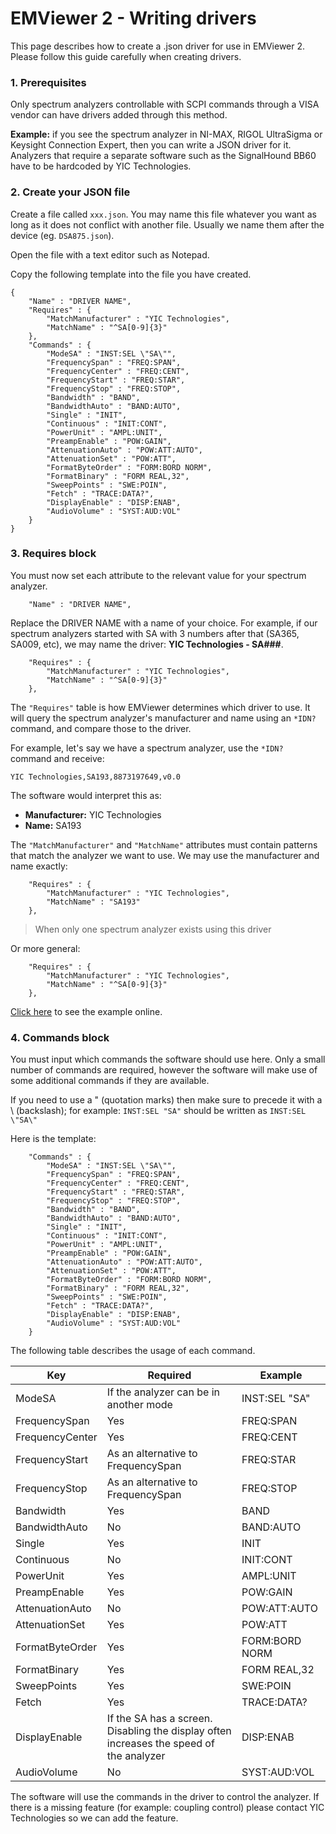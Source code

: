 # EMViewer 2 - Writing drivers

This page describes how to create a .json driver for use in EMViewer 2. Please follow this guide carefully when creating drivers.

### 1. Prerequisites

Only spectrum analyzers controllable with SCPI commands through a VISA vendor can have drivers added through this method.

**Example:** if you see the spectrum analyzer in NI-MAX, RIGOL UltraSigma or Keysight Connection Expert, then you can write a JSON driver for it. Analyzers that require a separate software such as the SignalHound BB60 have to be hardcoded by YIC Technologies.

### 2. Create your JSON file

Create a file called `xxx.json`. You may name this file whatever you want as long as it does not conflict with another file. Usually we name them after the device (eg. `DSA875.json`).

Open the file with a text editor such as Notepad.

Copy the following template into the file you have created.

```
{
	"Name" : "DRIVER NAME",
	"Requires" : {
		"MatchManufacturer" : "YIC Technologies",
		"MatchName" : "^SA[0-9]{3}"
	},
	"Commands" : {
		"ModeSA" : "INST:SEL \"SA\"",
		"FrequencySpan" : "FREQ:SPAN",
		"FrequencyCenter" : "FREQ:CENT",
		"FrequencyStart" : "FREQ:STAR",
		"FrequencyStop" : "FREQ:STOP",
		"Bandwidth" : "BAND",
		"BandwidthAuto" : "BAND:AUTO",
		"Single" : "INIT",
		"Continuous" : "INIT:CONT",
		"PowerUnit" : "AMPL:UNIT",
		"PreampEnable" : "POW:GAIN",
		"AttenuationAuto" : "POW:ATT:AUTO",
		"AttenuationSet" : "POW:ATT",
		"FormatByteOrder" : "FORM:BORD NORM",
		"FormatBinary" : "FORM REAL,32",
		"SweepPoints" : "SWE:POIN",
		"Fetch" : "TRACE:DATA?",
		"DisplayEnable" : "DISP:ENAB",
		"AudioVolume" : "SYST:AUD:VOL"
	}
}
```

### 3. Requires block

You must now set each attribute to the relevant value for your spectrum analyzer.

```
	"Name" : "DRIVER NAME",
```

Replace the DRIVER NAME with a name of your choice. For example, if our spectrum analyzers started with SA with 3 numbers after that (SA365, SA009, etc), we may name the driver: **YIC Technologies - SA###**.

```
    "Requires" : {
		"MatchManufacturer" : "YIC Technologies",
		"MatchName" : "^SA[0-9]{3}"
	},
```

The `"Requires"` table is how EMViewer determines which driver to use. It will query the spectrum analyzer's manufacturer and name using an `*IDN?` command, and compare those to the driver.

For example, let's say we have a spectrum analyzer, use the `*IDN?` command and receive:

```
YIC Technologies,SA193,8873197649,v0.0
```

The software would interpret this as:
* **Manufacturer:** YIC Technologies
* **Name:** SA193

The `"MatchManufacturer"` and `"MatchName"` attributes must contain patterns that match the analyzer we want to use. We may use the manufacturer and name exactly:

```
    "Requires" : {
		"MatchManufacturer" : "YIC Technologies",
		"MatchName" : "SA193"
	},
```
> When only one spectrum analyzer exists using this driver

Or more general:

```
    "Requires" : {
		"MatchManufacturer" : "YIC Technologies",
		"MatchName" : "^SA[0-9]{3}"
	},
```

[Click here](https://regex101.com/r/7VRd2J/1) to see the example online.

### 4. Commands block

You must input which commands the software should use here. Only a small number of commands are required, however the software will make use of some additional commands if they are available.

If you need to use a \" (quotation marks) then make sure to precede it with a \\ (backslash); for example: `INST:SEL "SA"` should be written as `INST:SEL \"SA\"`

Here is the template:

```
	"Commands" : {
		"ModeSA" : "INST:SEL \"SA\"",
		"FrequencySpan" : "FREQ:SPAN",
		"FrequencyCenter" : "FREQ:CENT",
		"FrequencyStart" : "FREQ:STAR",
		"FrequencyStop" : "FREQ:STOP",
		"Bandwidth" : "BAND",
		"BandwidthAuto" : "BAND:AUTO",
		"Single" : "INIT",
		"Continuous" : "INIT:CONT",
		"PowerUnit" : "AMPL:UNIT",
		"PreampEnable" : "POW:GAIN",
		"AttenuationAuto" : "POW:ATT:AUTO",
		"AttenuationSet" : "POW:ATT",
		"FormatByteOrder" : "FORM:BORD NORM",
		"FormatBinary" : "FORM REAL,32",
		"SweepPoints" : "SWE:POIN",
		"Fetch" : "TRACE:DATA?",
		"DisplayEnable" : "DISP:ENAB",
		"AudioVolume" : "SYST:AUD:VOL"
	}
```

The following table describes the usage of each command.

|Key|Required|Example|
|-|-|-|
|ModeSA|If the analyzer can be in another mode|INST:SEL \"SA\"|
|FrequencySpan|Yes|FREQ:SPAN|
|FrequencyCenter|Yes|FREQ:CENT|
|FrequencyStart|As an alternative to FrequencySpan|FREQ:STAR|
|FrequencyStop|As an alternative to FrequencySpan|FREQ:STOP|
|Bandwidth|Yes|BAND|
|BandwidthAuto|No|BAND:AUTO|
|Single|Yes|INIT|
|Continuous|No|INIT:CONT|
|PowerUnit|Yes|AMPL:UNIT|
|PreampEnable|Yes|POW:GAIN|
|AttenuationAuto|No|POW:ATT:AUTO|
|AttenuationSet|Yes|POW:ATT|
|FormatByteOrder|Yes|FORM:BORD NORM|
|FormatBinary|Yes|FORM REAL,32|
|SweepPoints|Yes|SWE:POIN|
|Fetch|Yes|TRACE:DATA?|
|DisplayEnable|If the SA has a screen. Disabling the display often increases the speed of the analyzer|DISP:ENAB|
|AudioVolume|No|SYST:AUD:VOL|

The software will use the commands in the driver to control the analyzer. If there is a missing feature (for example: coupling control) please contact YIC Technologies so we can add the feature.